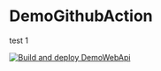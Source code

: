 # DemoGithubAction

test 1

[![Build and deploy DemoWebApi](https://github.com/luistupia/DemoGithubAction/actions/workflows/main.yml/badge.svg?branch=master)](https://github.com/luistupia/DemoGithubAction/actions/workflows/main.yml)
